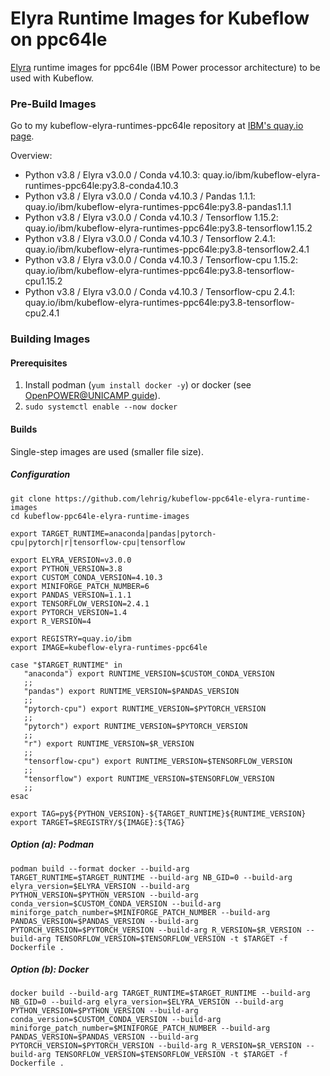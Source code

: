 # Elyra Runtime Images for Kubeflow on ppc64le
[Elyra](https://github.com/elyra-ai/elyra) runtime images for ppc64le (IBM Power processor architecture) to be used with Kubeflow.


### Pre-Build Images
Go to my kubeflow-elyra-runtimes-ppc64le repository at [IBM's quay.io page](https://quay.io/repository/ibm/kubeflow-elyra-runtimes-ppc64le?tab=tags).

Overview:
- Python v3.8 / Elyra v3.0.0 / Conda v4.10.3: quay.io/ibm/kubeflow-elyra-runtimes-ppc64le:py3.8-conda4.10.3
- Python v3.8 / Elyra v3.0.0 / Conda v4.10.3 / Pandas 1.1.1: quay.io/ibm/kubeflow-elyra-runtimes-ppc64le:py3.8-pandas1.1.1
- Python v3.8 / Elyra v3.0.0 / Conda v4.10.3 / Tensorflow 1.15.2: quay.io/ibm/kubeflow-elyra-runtimes-ppc64le:py3.8-tensorflow1.15.2
- Python v3.8 / Elyra v3.0.0 / Conda v4.10.3 / Tensorflow 2.4.1: quay.io/ibm/kubeflow-elyra-runtimes-ppc64le:py3.8-tensorflow2.4.1
- Python v3.8 / Elyra v3.0.0 / Conda v4.10.3 / Tensorflow-cpu 1.15.2: quay.io/ibm/kubeflow-elyra-runtimes-ppc64le:py3.8-tensorflow-cpu1.15.2
- Python v3.8 / Elyra v3.0.0 / Conda v4.10.3 / Tensorflow-cpu 2.4.1: quay.io/ibm/kubeflow-elyra-runtimes-ppc64le:py3.8-tensorflow-cpu2.4.1

### Building Images

#### Prerequisites
1. Install podman (`yum install docker -y`) or docker (see [OpenPOWER@UNICAMP guide](https://openpower.ic.unicamp.br/post/installing-docker-from-repository/)).
2. `sudo systemctl enable --now docker`

#### Builds
Single-step images are used (smaller file size).

##### Configuration
```
git clone https://github.com/lehrig/kubeflow-ppc64le-elyra-runtime-images
cd kubeflow-ppc64le-elyra-runtime-images

export TARGET_RUNTIME=anaconda|pandas|pytorch-cpu|pytorch|r|tensorflow-cpu|tensorflow

export ELYRA_VERSION=v3.0.0
export PYTHON_VERSION=3.8
export CUSTOM_CONDA_VERSION=4.10.3
export MINIFORGE_PATCH_NUMBER=6
export PANDAS_VERSION=1.1.1
export TENSORFLOW_VERSION=2.4.1
export PYTORCH_VERSION=1.4
export R_VERSION=4

export REGISTRY=quay.io/ibm
export IMAGE=kubeflow-elyra-runtimes-ppc64le

case "$TARGET_RUNTIME" in
   "anaconda") export RUNTIME_VERSION=$CUSTOM_CONDA_VERSION
   ;;
   "pandas") export RUNTIME_VERSION=$PANDAS_VERSION 
   ;;
   "pytorch-cpu") export RUNTIME_VERSION=$PYTORCH_VERSION 
   ;;
   "pytorch") export RUNTIME_VERSION=$PYTORCH_VERSION 
   ;;
   "r") export RUNTIME_VERSION=$R_VERSION
   ;;
   "tensorflow-cpu") export RUNTIME_VERSION=$TENSORFLOW_VERSION
   ;;
   "tensorflow") export RUNTIME_VERSION=$TENSORFLOW_VERSION
   ;;
esac

export TAG=py${PYTHON_VERSION}-${TARGET_RUNTIME}${RUNTIME_VERSION}
export TARGET=$REGISTRY/${IMAGE}:${TAG}
```

##### Option (a): Podman
```
podman build --format docker --build-arg TARGET_RUNTIME=$TARGET_RUNTIME --build-arg NB_GID=0 --build-arg elyra_version=$ELYRA_VERSION --build-arg PYTHON_VERSION=$PYTHON_VERSION --build-arg conda_version=$CUSTOM_CONDA_VERSION --build-arg miniforge_patch_number=$MINIFORGE_PATCH_NUMBER --build-arg PANDAS_VERSION=$PANDAS_VERSION --build-arg PYTORCH_VERSION=$PYTORCH_VERSION --build-arg R_VERSION=$R_VERSION --build-arg TENSORFLOW_VERSION=$TENSORFLOW_VERSION -t $TARGET -f Dockerfile .
```

##### Option (b): Docker
```
docker build --build-arg TARGET_RUNTIME=$TARGET_RUNTIME --build-arg NB_GID=0 --build-arg elyra_version=$ELYRA_VERSION --build-arg PYTHON_VERSION=$PYTHON_VERSION --build-arg conda_version=$CUSTOM_CONDA_VERSION --build-arg miniforge_patch_number=$MINIFORGE_PATCH_NUMBER --build-arg PANDAS_VERSION=$PANDAS_VERSION --build-arg PYTORCH_VERSION=$PYTORCH_VERSION --build-arg R_VERSION=$R_VERSION --build-arg TENSORFLOW_VERSION=$TENSORFLOW_VERSION -t $TARGET -f Dockerfile .

```

